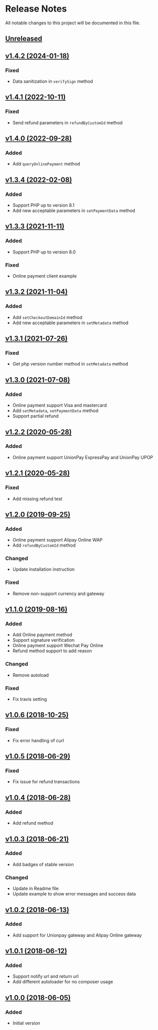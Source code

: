 # Release Notes

All notable changes to this project will be documented in this file.

## [Unreleased](https://github.com/yedpay/php-library/compare/1.4.2...HEAD)

## [v1.4.2 (2024-01-18)](https://github.com/yedpay/php-library/compare/1.4.1...1.4.2)

### Fixed
- Data sanitization in `verifySign` method

## [v1.4.1 (2022-10-11)](https://github.com/yedpay/php-library/compare/1.4.0...1.4.1)

### Fixed
- Send refund parameters in `refundByCustomId` method

## [v1.4.0 (2022-09-28)](https://github.com/yedpay/php-library/compare/1.3.4...1.4.0)

### Added
- Add `queryOnlinePayment` method

## [v1.3.4 (2022-02-08)](https://github.com/yedpay/php-library/compare/1.3.3...1.3.4)

### Added
- Support PHP up to version 8.1
- Add new acceptable parameters in `setPaymentData` method

## [v1.3.3 (2021-11-11)](https://github.com/yedpay/php-library/compare/1.3.2...1.3.3)

### Added
- Support PHP up to version 8.0

### Fixed
- Online payment client example

## [v1.3.2 (2021-11-04)](https://github.com/yedpay/php-library/compare/1.3.1...1.3.2)

### Added
- Add `setCheckoutDomainId` method
- Add new acceptable parameters in `setMetadata` method

## [v1.3.1 (2021-07-26)](https://github.com/yedpay/php-library/compare/1.3.0...1.3.1)

### Fixed
- Get php version number method in `setMetadata` method

## [v1.3.0 (2021-07-08)](https://github.com/yedpay/php-library/compare/1.2.2...1.3.0)

### Added
- Online payment support Visa and mastercard
- Add `setMetadata`, `setPaymentData` method
- Support partial refund

## [v1.2.2 (2020-05-28)](https://github.com/yedpay/php-library/compare/1.2.1...1.2.2)

### Added
- Online payment support UnionPay ExpressPay and UnionPay UPOP

## [v1.2.1 (2020-05-28)](https://github.com/yedpay/php-library/compare/1.2.0...1.2.1)

### Fixed
- Add missing refund test

## [v1.2.0 (2019-09-25)](https://github.com/yedpay/php-library/compare/1.1.0...1.2.0)

### Added
- Online payment support Alipay Online WAP
- Add `refundByCustomId` method

### Changed
- Update installation instruction

### Fixed
- Remove non-support currency and gateway

## [v1.1.0 (2019-08-16)](https://github.com/yedpay/php-library/compare/1.0.6...1.1.0)

### Added
- Add Online payment method
- Support signature verification
- Online payment support Wechat Pay Online
- Refund method support to add reason

### Changed
- Remove autoload

### Fixed
- Fix travis setting

## [v1.0.6 (2018-10-25)](https://github.com/yedpay/php-library/compare/1.0.5...1.0.6)

### Fixed
- Fix error handling of curl

## [v1.0.5 (2018-06-29)](https://github.com/yedpay/php-library/compare/1.0.4...1.0.5)

### Fixed
- Fix issue for refund transactions

## [v1.0.4 (2018-06-28)](https://github.com/yedpay/php-library/compare/1.0.3...1.0.4)

### Added
- Add refund method

## [v1.0.3 (2018-06-21)](https://github.com/yedpay/php-library/compare/1.0.2...1.0.3)

### Added
- Add badges of stable version

### Changed
- Update in Readme file
- Update example to show error messages and success data

## [v1.0.2 (2018-06-13)](https://github.com/yedpay/php-library/compare/1.0.1...1.0.2)

### Added
- Add support for Unionpay gateway and Alipay Online gateway

## [v1.0.1 (2018-06-12)](https://github.com/yedpay/php-library/compare/1.0.0...1.0.1)

### Added
- Support notify url and return url
- Add different autoloader for no composer usage

## [v1.0.0 (2018-06-05)](https://github.com/yedpay/php-library/releases/tag/1.0.0)

### Added
- Initial version